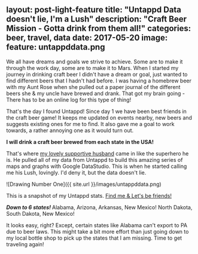 
layout: post-light-feature
title: "Untappd Data doesn't lie, I'm a Lush"
description: "Craft Beer Mission - Gotta drink from them all!"
categories: beer, travel, data
date: 2017-05-20
image:
     feature: untappddata.png
---

 We all have dreams and goals we strive to achieve. Some are to make it through the work day, some are to make it to Mars. When I started my journey in drinking craft beer I didn't have a dream or goal, just wanted to find different beers that I hadn't had before. I was having a homebrew beer with my Aunt Rose when she pulled out a paper journal of the different beers she & my uncle have brewed and drank.  That got my brain going - There has to be an online log for this type of thing!  

That's the day I found Untappd! Since day 1 we have been best friends in the craft beer game! It keeps me updated on events nearby, new
beers and suggests existing ones for me to find.  It also gave me a goal to work towards, a rather annoying one as it would turn out. 
 
 <b>I will drink a craft beer brewed from each state in the USA!</b>

That's where [my lovely supportive husband](https://twitter.com/buhakmeh) came in like the superhero he is.  He pulled all of my data from Untappd to build this amazing 
series of maps and graphs with Google DataStudio.  This is when he started calling me his Lush, lovingly.  I'd deny it, but the data 
doesn't lie. 

![Drawing Number One]({{ site.url }}/images/untappddata.png)

This is a snapshot of my Untappd stats.  [Find me & Let's be friends!](https://untappd.com/user/Truthisnikkirocks)

<i><b>Down to 6 states! </b></i> Alabama, Arizona, Arkansas, New Mexico! North Dakota, South Dakota, New Mexico! 

It looks easy, right?  Except, certain states like Alabama can't export to PA due to beer laws.  This might take a bit more effort than 
just going down to my local bottle shop to pick up the states that I am missing.  Time to get traveling again! 
